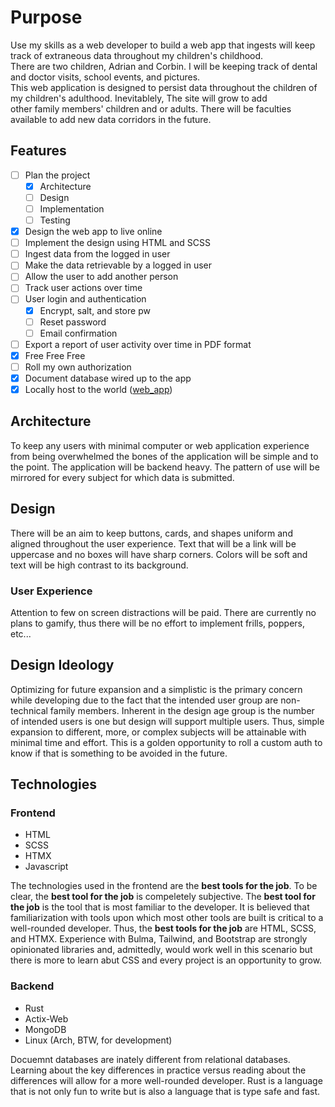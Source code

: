 # Purpose
Use my skills as a web developer to build a web app that ingests will keep track of extraneous data throughout my children's childhood.\
There are two children, Adrian and Corbin. I will be keeping track of dental and doctor visits, school events, and pictures.\
This web application is designed to persist data throughout the children of my children's adulthood.  Inevitablely, The site will grow to add\
other family members' children and or adults.  There will be faculties available to add new data corridors in the future.

## Features
- [ ] Plan the project
  - [X] Architecture
  - [ ] Design
  - [ ] Implementation
  - [ ] Testing
- [X] Design the web app to live online
- [ ] Implement the design using HTML and SCSS
- [ ] Ingest data from the logged in user
- [ ] Make the data retrievable by a logged in user
- [ ] Allow the user to add another person
- [ ] Track user actions over time
- [ ] User login and authentication
  - [X] Encrypt, salt, and store pw
  - [ ] Reset password
  - [ ] Email confirmation
- [ ] Export a report of user activity over time in PDF format
- [X] Free Free Free
- [ ] Roll my own authorization
- [X] Document database wired up to the app
- [X] Locally host to the world ([web_app](education.hunter-homelab.com))

## Architecture
To keep any users with minimal computer or web application experience from being overwhelmed the bones of the application will be simple and to the point. The application will be backend heavy.  The pattern of use will be mirrored for every subject for which data is submitted.

## Design
There will be an aim to keep buttons, cards, and shapes uniform and aligned throughout the user experience. Text that will be a link will be uppercase and no boxes will have sharp corners.  Colors will be soft and text will be high contrast to its background. 

### User Experience
Attention to few on screen distractions will be paid.  There are currently no plans to gamify, thus there will be no effort to implement frills, poppers, etc... 

## Design Ideology
Optimizing for future expansion and a simplistic is the primary concern while developing due to the fact that the intended user group are non-technical family members.  Inherent in the design age group is the number of intended users is one but design will support multiple users.  Thus, simple expansion to different, more, or complex subjects will be attainable with minimal time and effort. This is a golden opportunity to roll a custom auth to know if that is something to be avoided in the future.

## Technologies
### Frontend
- HTML
- SCSS
- HTMX
- Javascript

The technologies used in the frontend are the __best tools for the job__.  To be clear, the __best tool for the job__ is compeletely subjective.  The __best tool for the job__ is the tool that is most familiar to the developer.  It is believed that familiarization with tools upon which most other tools are built is critical to a well-rounded developer.  Thus, the __best tools for the job__ are HTML, SCSS, and HTMX.  Experience with Bulma, Tailwind, and Bootstrap are strongly opinionated libraries and, admittedly, would work well in this scenario but there is more to learn abut CSS and every project is an opportunity to grow.

### Backend
- Rust
- Actix-Web
- MongoDB
- Linux (Arch, BTW, for development)

Docuemnt databases are inately different from relational databases.  Learning about the key differences in practice versus reading about the differences will allow for a more well-rounded developer.  Rust is a language that is not only fun to write but is also a language that is type safe and fast. 

